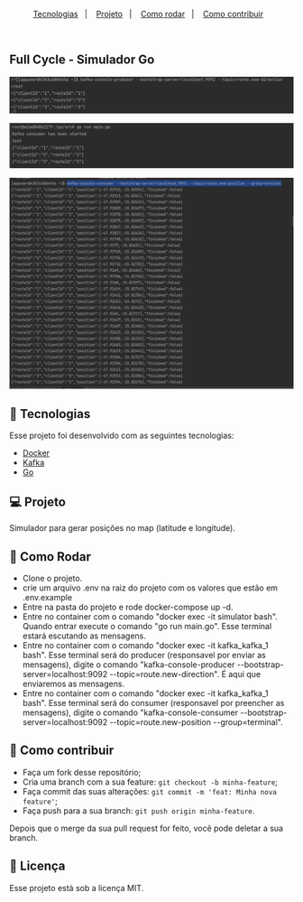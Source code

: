 <p align="center">
  <a href="#-tecnologias">Tecnologias</a>&nbsp;&nbsp;&nbsp;|&nbsp;&nbsp;&nbsp;
  <a href="#-projeto">Projeto</a>&nbsp;&nbsp;&nbsp;|&nbsp;&nbsp;&nbsp;
  <a href="#-como-rodar">Como rodar</a>&nbsp;&nbsp;&nbsp;|&nbsp;&nbsp;&nbsp;
  <a href="#-como-contribuir">Como contribuir</a>&nbsp;&nbsp;&nbsp;
  </p>

<br>

## Full Cycle - Simulador Go

<p align="center">
  <img alt="producer" src=".github/img.png">
</p>

<p align="center">
  <img alt="app" src=".github/img_1.png">
</p>

<p align="center">
  <img alt="consumer" src=".github/img_2.png">
</p>

## 🚀 Tecnologias

Esse projeto foi desenvolvido com as seguintes tecnologias:

- [Docker](https://www.docker.com/)
- [Kafka](https://kafka.apache.org/)
- [Go](https://go.dev/)

## 💻 Projeto

Simulador para gerar posições no map (latitude e longitude).


## 🚀 Como Rodar

- Clone o projeto.
- crie um arquivo .env na raiz do projeto com os valores que estão em .env.example
- Entre na pasta do projeto e rode docker-compose up -d.
- Entre no container com o comando "docker exec -it simulator bash". Quando entrar execute o comando "go run main.go". Esse terminal estará escutando as mensagens.
- Entre no container com o comando "docker exec -it kafka_kafka_1 bash". Esse terminal será do producer (responsavel por enviar as mensagens), digite o comando  "kafka-console-producer --bootstrap-server=localhost:9092 --topic=route.new-direction". É aqui que enviaremos as mensagens.
- Entre no container com o comando "docker exec -it kafka_kafka_1 bash". Esse terminal será do consumer (responsavel por preencher as mensagens), digite o comando  "kafka-console-consumer --bootstrap-server=localhost:9092 --topic=route.new-position --group=terminal".




## 🤔 Como contribuir

- Faça um fork desse repositório;
- Cria uma branch com a sua feature: `git checkout -b minha-feature`;
- Faça commit das suas alterações: `git commit -m 'feat: Minha nova feature'`;
- Faça push para a sua branch: `git push origin minha-feature`.

Depois que o merge da sua pull request for feito, você pode deletar a sua branch.

## 📝 Licença

Esse projeto está sob a licença MIT.
